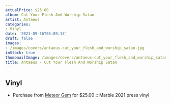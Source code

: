 ```yaml
---
actualPrice: $25.00
album: Cut Your Flesh And Worship Satan
artist: Antaeus
categories:
- Vinyl
date: '2021-09-16T05:09:13'
draft: false
images:
- /images/covers/antaeus-cut_your_flesh_and_worship_satan.jpg
inStock: true
thumbnailImage: /images/covers/antaeus-cut_your_flesh_and_worship_satan-thumb.jpg
title: Antaeus - Cut Your Flesh And Worship Satan
---
```


## Vinyl
* Purchase from [Meteor Gem](https://meteor-gem.com/products/antaeus-cut-your-flesh-and-worship-satan-lp) for $25.00 :: Marble 2021 press vinyl
